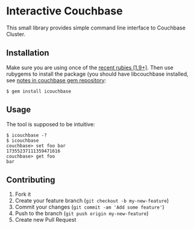 # Interactive Couchbase

This small library provides simple command line interface to Couchbase
Cluster.

## Installation

Make sure you are using once of the [recent rubies (1.9+)][1]. Then
use rubygems to install the package (you should have libcouchbase
installed, see [notes in couchbase gem repository][2]:

    $ gem install icouchbase

## Usage

The tool is supposed to be intuitive:

    $ icouchbase -?
    $ icouchbase
    couchbase> set foo bar
    17355237111359471616
    couchbase> get foo
    bar

## Contributing

1. Fork it
2. Create your feature branch (`git checkout -b my-new-feature`)
3. Commit your changes (`git commit -am 'Add some feature'`)
4. Push to the branch (`git push origin my-new-feature`)
5. Create new Pull Request

[1]: http://www.ruby-lang.org/en/downloads/
[2]: https://github.com/couchbase/couchbase-ruby-client#install
